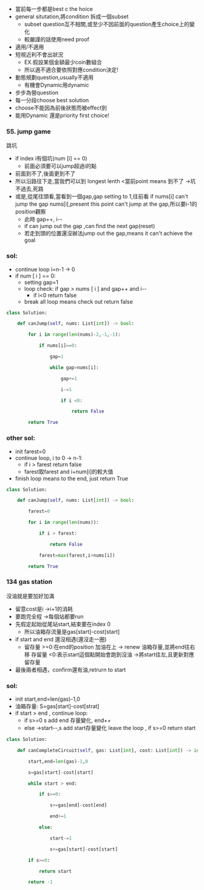 - 當前每一步都是best c the hoice
- general situtation,將condition 拆成一個subset
	- subset question互不相關,或至少不因前面的question產生choice上的變化
	- 較嚴謹的話使用need proof
- 適用/不適用
- 短視近利不會出狀況
	- EX.假設某個金額最少coin數組合
	- 所以適不適合要依照對應condition決定!
- 動態規劃question,usually不適用
	- 有機會Dynamic用dynamic
- 步步為營question
- 每一分段choose best solution
- choose不能因為前後狀態而被effect到
- 能用Dynamic 還是priority first choice!
### 55. jump game
跳坑
- if index i有個坑(num [i] == 0)
	- 前面必須要可以jump超過i的點
- 前面到不了,後面更到不了
- 所以沿路往下走,當我們可以到 longest lenth <當前point means 到不了 ->坑不過去,死路	
- 或是,從尾往頭看,當看到一個gap,gap setting to 1,往前看 if nums[i] can't jump the gap nums[i],present this point can't jump at the gap,所以要i-1的position觀察
	- 此時 gap++, i-- 
	- if can jump out the gap ,can find the next gap(reset)
	- 若走到頭的位置還沒辦法jump out the gap,means it can't achieve the goal
### sol:
- continue loop i=n-1 -> 0
- if num [ i ] == 0:
	- setting gap=1
	- loop check: if gap > nums [ i ] and gap++ and i--
		- if i<0 return false
	- break all loop means check out return false
```python
class Solution:

    def canJump(self, nums: List[int]) -> bool:

        for i in range(len(nums)-2,-1,-1):

            if nums[i]==0:

                gap=1

                while gap>nums[i]:

                    gap+=1

                    i-=1

                    if i <0:

                        return False

        return True
```

### other sol:
- init farest=0
- continue loop, i to 0 -> n-1:
	- if  i > farest return false
	- farest取farest and i+num[i]的較大值
- finish loop means to the end, just return True
```python
class Solution:

    def canJump(self, nums: List[int]) -> bool:

        farest=0

        for i in range(len(nums)):

            if i > farest:

                return False

            farest=max(farest,i+nums[i])

        return True
```
### 134 gas station
沒油就是要加好加滿
- 留意cost是i ->i+1的消耗
- 要跑完全程 ->每個站都要run
- 先假定起始從尾站start,結束要在index 0
	- 所以油箱存流量是gas[start]-cost[start]
- if start and end 還沒相遇(還沒走一圈)
	- 留存量 >=0:在end的position 加油在上
	 -> renew 油箱存量,並將end往右移
	 存留量 <0:表示start這個點開始會跑到沒油
	 ->將start往左,且更新對應留存量
- 最後兩者相遇，confirm還有油,retrurn to start
### sol:
- init start,end=len(gas)-1,0
- 油箱存量: S=gas[start]-cost[strat]
- if start > end , continue loop:
	- if s>=0  s add end 存量變化, end++
	- else ->start--,s add start存量變化
leave the loop , if s>=0 return start
```python
class Solution:

    def canCompleteCircuit(self, gas: List[int], cost: List[int]) -> int:

        start,end=len(gas)-1,0

        s=gas[start]-cost[start]

        while start > end:

            if s>=0:

                s+=gas[end]-cost[end]

                end+=1

            else:

                start-=1

                s+=gas[start]-cost[start]

        if s>=0:

            return start

        return -1
```